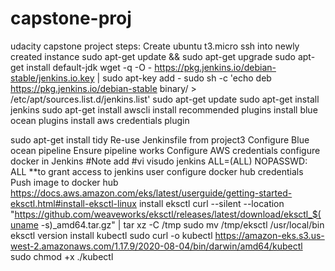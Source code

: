 # capstone-proj
 udacity capstone project
 steps:
 Create ubuntu t3.micro
 ssh into newly created instance
 sudo apt-get update && sudo apt-get upgrade
 sudo apt-get install default-jdk 
 wget -q -O - https://pkg.jenkins.io/debian-stable/jenkins.io.key | sudo apt-key add -
sudo sh -c 'echo deb https://pkg.jenkins.io/debian-stable binary/ > \
    /etc/apt/sources.list.d/jenkins.list'
sudo apt-get update
sudo apt-get install jenkins
sudo apt-get install awscli
install recommended plugins
install blue ocean plugins 
install aws credentials plugin

sudo apt-get install tidy
Re-use Jenkinsfile from project3
Configure Blue ocean pipeline 
Ensure pipeline works
Configure AWS credentials
configure docker in Jenkins
#Note add
#vi visudo
jenkins ALL=(ALL) NOPASSWD: ALL 
**to grant access to jenkins user
configure docker hub credentials
Push image to docker hub
https://docs.aws.amazon.com/eks/latest/userguide/getting-started-eksctl.html#install-eksctl-linux
install eksctl
curl --silent --location "https://github.com/weaveworks/eksctl/releases/latest/download/eksctl_$(uname -s)_amd64.tar.gz" | tar xz -C /tmp
sudo mv /tmp/eksctl /usr/local/bin
eksctl version
install kubectl
sudo curl -o kubectl https://amazon-eks.s3.us-west-2.amazonaws.com/1.17.9/2020-08-04/bin/darwin/amd64/kubectl
sudo chmod +x ./kubectl



